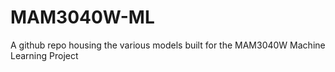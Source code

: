 # MAM3040W-ML
A github repo housing the various models built for the MAM3040W Machine Learning Project

